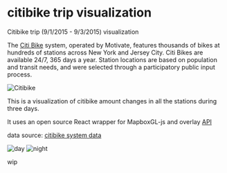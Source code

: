 # citibike trip visualization

Citibike trip (9/1/2015 - 9/3/2015) visualization 

The [Citi Bike](http://www.citibikenyc.com/) system, operated by Motivate, features thousands of bikes at hundreds of stations across New York and Jersey City. Citi Bikes are available 24/7, 365 days a year. Station locations are based on population and transit needs, and were selected through a participatory public input process. 

![Citibike](http://www.citibikenyc.com/assets/images/banners/how-it-works-hero.png)


This is a visualization of citibike amount changes in all the stations during three days.

It uses an open source React wrapper for MapboxGL-js and overlay [API](https://github.com/uber/react-map-gl)

data source: [citibike system data](https://www.citibikenyc.com/system-data)

![day](http://i.imgur.com/ykIz8lr.png)
![night](http://i.imgur.com/TKhaTU4.png)

wip
